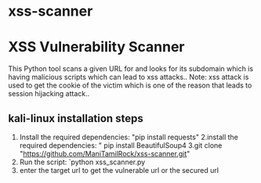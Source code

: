 # xss-scanner
# XSS Vulnerability Scanner

This Python tool scans a given URL for and looks for its subdomain which is having malicious scripts which can lead to xss attacks.. 
Note: xss attack is used to get the cookie of the victim which is one of the reason that leads to session hijacking attack..

## kali-linux installation steps

1. Install the required dependencies: "pip install requests"
2.install the required dependencies: " pip install BeautifulSoup4
3.git clone "https://github.com/ManiTamilRock/xss-scanner.git"
4. Run the script: `python xss_scanner.py
5. enter the target url to get the vulnerable url or the secured url 

